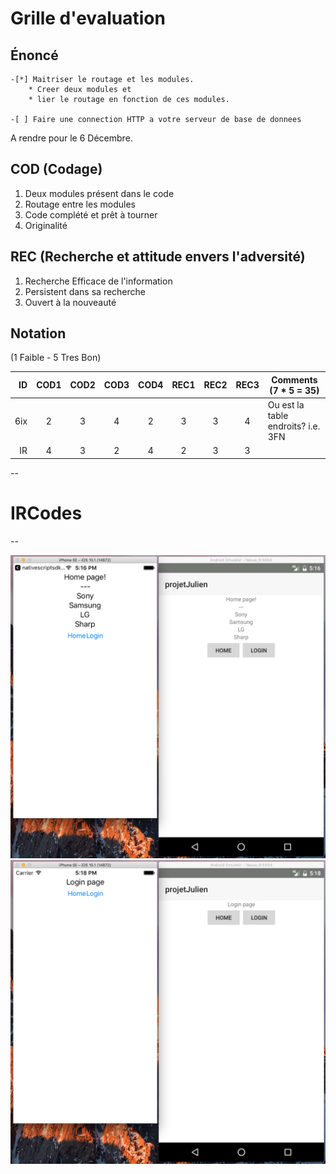# Grille d'evaluation


## Énoncé
    -[*] Maitriser le routage et les modules.
        * Creer deux modules et
        * lier le routage en fonction de ces modules.

    -[ ] Faire une connection HTTP a votre serveur de base de donnees

A rendre pour le 6 Décembre.

## COD (Codage)

1. Deux modules présent dans le code
2. Routage entre les modules
3. Code complété et prêt à tourner
4. Originalité

## REC (Recherche et attitude envers l'adversité)

1. Recherche Efficace de l'information
2. Persistent dans sa recherche
3. Ouvert à la nouveauté

## Notation 

(1 Faible - 5 Tres Bon)

| ID  |COD1|COD2|COD3|COD4|REC1|REC2|REC3|  Comments    (7 * 5 = 35)             |
|----:|:--:|:--:|:--:|:--:|:--:|:--:|:--:|---------------------------------------|  
| 6ix | 2  | 3  | 4  |  2 |  3 | 3  |  4 |  Ou est la table endroits? i.e. 3FN   |  
| IR  | 4  | 3  | 2  |  4 |  2 | 3  |  3 |                                       |  

--

# IRCodes

--

![alt tag](https://github.com/CollegeBoreal/INF1044-16A/blob/master/4.PROJET/IRCodes1.png)
![alt tag](https://github.com/CollegeBoreal/INF1044-16A/blob/master/4.PROJET/IRCodes2.png)
